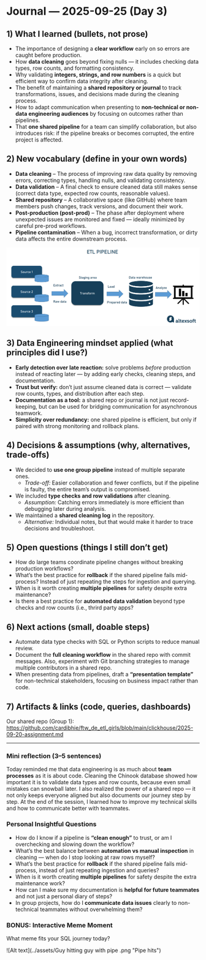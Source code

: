 # Journal — 2025-09-25 (Day 3)

## 1) What I learned (bullets, not prose)
- The importance of designing a **clear workflow** early on so errors are caught before production.  
- How **data cleaning** goes beyond fixing nulls — it includes checking data types, row counts, and formatting consistency.  
- Why validating **integers, strings, and row numbers** is a quick but efficient way to confirm data integrity after cleaning.  
- The benefit of maintaining a **shared repository or journal** to track transformations, issues, and decisions made during the cleaning process.  
- How to adapt communication when presenting to **non-technical or non-data engineering audiences** by focusing on outcomes rather than pipelines.  
- That **one shared pipeline** for a team can simplify collaboration, but also introduces risk: if the pipeline breaks or becomes corrupted, the entire project is affected.

## 2) New vocabulary (define in your own words)
- **Data cleaning** – The process of improving raw data quality by removing errors, correcting types, handling nulls, and validating consistency.  
- **Data validation** – A final check to ensure cleaned data still makes sense (correct data type, expected row counts, reasonable values).  
- **Shared repository** – A collaborative space (like GitHub) where team members push changes, track versions, and document their work.  
- **Post-production (post-prod)** – The phase after deployment where unexpected issues are monitored and fixed — ideally minimized by careful pre-prod workflows.  
- **Pipeline contamination** – When a bug, incorrect transformation, or dirty data affects the entire downstream process.

![Alt text](../assets/etl_pipeline.png "ETL pipeline")

## 3) Data Engineering mindset applied (what principles did I use?)
- **Early detection over late reaction:** solve problems *before* production instead of reacting later — by adding early checks, cleaning steps, and documentation.  
- **Trust but verify:** don’t just assume cleaned data is correct — validate row counts, types, and distribution after each step. 
- **Documentation as a tool:** a shared repo or journal is not just record-keeping, but can be used for bridging communication for asynchronous teamwork.  
- **Simplicity over redundancy:** one shared pipeline is efficient, but only if paired with strong monitoring and rollback plans.

## 4) Decisions & assumptions (why, alternatives, trade-offs)
- We decided to **use one group pipeline** instead of multiple separate ones.  
  - *Trade-off:* Easier collaboration and fewer conflicts, but if the pipeline is faulty, the entire team’s output is compromised.  
- We included **type checks and row validations** after cleaning.  
  - *Assumption:* Catching errors immediately is more efficient than debugging later during analysis.  
- We maintained a **shared cleaning log** in the repository.  
  - *Alternative:* Individual notes, but that would make it harder to trace decisions and troubleshoot.  

## 5) Open questions (things I still don’t get)
- How do large teams coordinate pipeline changes without breaking production workflows?  
- What’s the best practice for **rollback** if the shared pipeline fails mid-process? Instead of just repeating the steps for ingestion and querying.
- When is it worth creating **multiple pipelines** for safety despite extra maintenance?
- Is there a best practice for **automated data validation** beyond type checks and row counts (i.e., thrird party apps?  

## 6) Next actions (small, doable steps)
- Automate data type checks with SQL or Python scripts to reduce manual review.  
- Document the **full cleaning workflow** in the shared repo with commit messages. Also, experiment with Git branching strategies to manage multiple contributors in a shared repo.
- When presenting data from pipelines, draft a **“presentation template”** for non-technical stakeholders, focusing on business impact rather than code.

## 7) Artifacts & links (code, queries, dashboards)
Our shared repo (Group 1): https://github.com/cardibhie/ftw_de_etl_girls/blob/main/clickhouse/2025-09-20-assignment.md

---

### Mini reflection (3–5 sentences)
Today reminded me that data engineering is as much about **team processes** as it is about code. Cleaning the Chinook database showed how important it is to validate data types and row counts, because even small mistakes can snowball later. I also realized the power of a shared repo — it not only keeps everyone aligned but also documents our journey step by step. At the end of the session, I learned how to improve my technical skills and how to communicate better with teammates.  

### Personal Insightful Questions
- How do I know if a pipeline is **“clean enough”** to trust, or am I overchecking and slowing down the workflow?  
- What’s the best balance between **automation vs manual inspection** in cleaning — when do I stop looking at raw rows myself?  
- What’s the best practice for **rollback** if the shared pipeline fails mid-process, instead of just repeating ingestion and queries?  
- When is it worth creating **multiple pipelines** for safety despite the extra maintenance work?  
- How can I make sure my documentation is **helpful for future teammates** and not just a personal diary of steps?  
- In group projects, how do I **communicate data issues** clearly to non-technical teammates without overwhelming them?  

### BONUS: Interactive Meme Moment
What meme fits your SQL journey today?

![Alt text](../assets/Guy hitting guy with pipe .png "Pipe hits")
